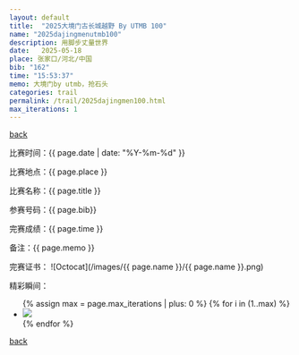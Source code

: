 ```yaml
---
layout: default
title:  "2025大境门古长城越野 By UTMB 100"
name: "2025dajingmenutmb100"
description: 用脚步丈量世界
date:   2025-05-18
place: 张家口/河北/中国
bib: "162"
time: "15:53:37"
memo: 大境门by utmb，抢石头
categories: trail
permalink: /trail/2025dajingmen100.html
max_iterations: 1
---
```

[back](/trail)

比赛时间：{{ page.date | date: "%Y-%m-%d" }}

比赛地点：{{ page.place }}

比赛名称：{{ page.title }}

参赛号码：{{ page.bib}}

完赛成绩：{{ page.time }}

备注：{{ page.memo }}

完赛证书：
![Octocat](/images/{{ page.name }}/{{ page.name }}.png)

精彩瞬间：
<ul>
{% assign max = page.max_iterations | plus: 0 %}
{% for i in (1..max) %}
    <li><img src="/images/{{ page.name }}/{{ page.name }}-{{ i }}.jpeg"></li>
{% endfor %}
</ul>

[back](/trail)

